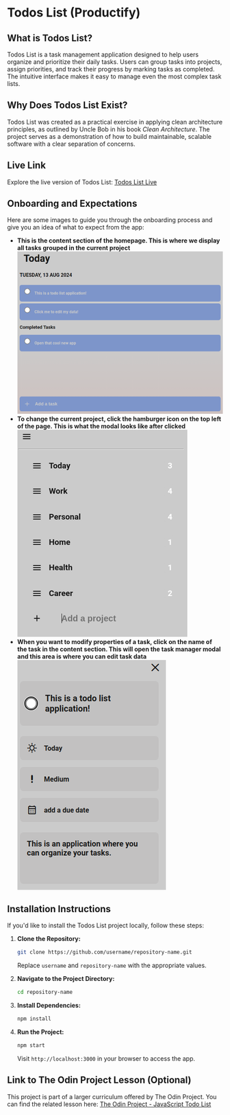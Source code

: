 # Todos List (Productify)

## What is Todos List?
Todos List is a task management application designed to help users organize and prioritize their daily tasks. Users can group tasks into projects, assign priorities, and track their progress by marking tasks as completed. The intuitive interface makes it easy to manage even the most complex task lists.

## Why Does Todos List Exist?
Todos List was created as a practical exercise in applying clean architecture principles, as outlined by Uncle Bob in his book *Clean Architecture*. The project serves as a demonstration of how to build maintainable, scalable software with a clear separation of concerns.

## Live Link
Explore the live version of Todos List: [Todos List Live](https://richardanthonysanchez.github.io/odin-todo-list/)

## Onboarding and Expectations
Here are some images to guide you through the onboarding process and give you an idea of what to expect from the app:

- **This is the content section of the homepage. This is where we display all tasks grouped in the current project** ![homepage for productify](./img/img-todoslist-homepage.png)
- **To change the current project, click the hamburger icon on the top left of the page. This is what the modal looks like after clicked** ![the project manager modal](./img/img-todoslist-projectmanager.png)
- **When you want to modify properties of a task, click on the name of the task in the content section. This will open the task manager modal and this area is where you can edit task data** ![the task manager modal](./img/img-todoslist-taskmanager.png)

## Installation Instructions
If you'd like to install the Todos List project locally, follow these steps:

1. **Clone the Repository:**
   ```bash
   git clone https://github.com/username/repository-name.git
   ```
   Replace `username` and `repository-name` with the appropriate values.

2. **Navigate to the Project Directory:**
   ```bash
   cd repository-name
   ```

3. **Install Dependencies:**
   ```bash
   npm install
   ```

4. **Run the Project:**
   ```bash
   npm start
   ```
   Visit `http://localhost:3000` in your browser to access the app.

## Link to The Odin Project Lesson (Optional)
This project is part of a larger curriculum offered by The Odin Project. You can find the related lesson here: [The Odin Project - JavaScript Todo List](https://www.theodinproject.com/lessons/node-path-javascript-todo-list)
